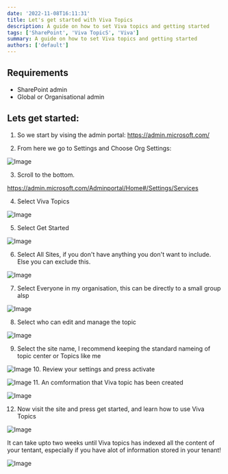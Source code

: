 ```yaml
---
date: '2022-11-08T16:11:31'
title: Let's get started with Viva Topics
description: A guide on how to set Viva topics and getting started
tags: ['SharePoint', 'Viva TopicS', 'Viva']
summary: A guide on how to set Viva topics and getting started
authors: ['default']
---
```


## Requirements

- SharePoint admin
- Global or Organisational admin

## Lets get started:

1. So we start by vising the admin portal:
   https://admin.microsoft.com/

2. From here we go to Settings and Choose Org Settings:

![Image](/static/images/assets/GetStartedWithVivaTopics/1.png)

3. Scroll to the bottom.

https://admin.microsoft.com/Adminportal/Home#/Settings/Services

4. Select Viva Topics

![Image](/static/images/assets/GetStartedWithVivaTopics/3.png)

5. Select Get Started

![Image](/static/images/assets/GetStartedWithVivaTopics/4.png)

6. Select All Sites, if you don't have anything you don't want to include. Else you can exclude this.

![Image](/static/images/assets/GetStartedWithVivaTopics/5.png)

7. Select Everyone in my organisation, this can be directly to a small group alsp

![Image](/static/images/assets/GetStartedWithVivaTopics/6.png)

8. Select who can edit and manage the topic

![Image](/static/images/assets/GetStartedWithVivaTopics/7.png)

9. Select the site name, I recommend keeping the standard nameing of topic center or Topics like me

![Image](/static/images/assets/GetStartedWithVivaTopics/9.png) 10. Review your settings and press activate

![Image](/static/images/assets/GetStartedWithVivaTopics/10.png) 11. An comformation that Viva topic has been created

![Image](/static/images/assets/GetStartedWithVivaTopics/11.png)

12. Now visit the site and press get started, and learn how to use Viva Topics

![Image](/static/images/assets/GetStartedWithVivaTopics/12.png)

It can take upto two weeks until Viva topics has indexed all the content of your tentant, especially if you have alot of information stored in your tenant!

![Image](/static/images/assets/GetStartedWithVivaTopics/12.png)
